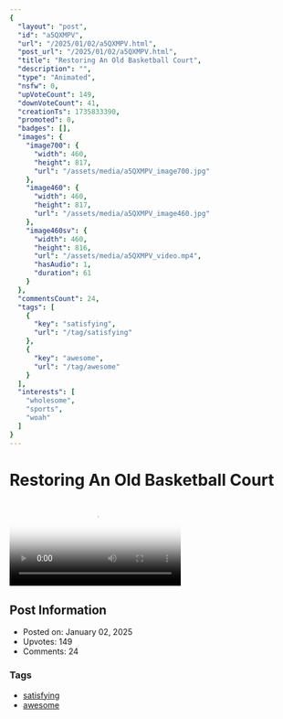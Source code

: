 ```yaml
---
{
  "layout": "post",
  "id": "a5QXMPV",
  "url": "/2025/01/02/a5QXMPV.html",
  "post_url": "/2025/01/02/a5QXMPV.html",
  "title": "Restoring An Old Basketball Court",
  "description": "",
  "type": "Animated",
  "nsfw": 0,
  "upVoteCount": 149,
  "downVoteCount": 41,
  "creationTs": 1735833390,
  "promoted": 0,
  "badges": [],
  "images": {
    "image700": {
      "width": 460,
      "height": 817,
      "url": "/assets/media/a5QXMPV_image700.jpg"
    },
    "image460": {
      "width": 460,
      "height": 817,
      "url": "/assets/media/a5QXMPV_image460.jpg"
    },
    "image460sv": {
      "width": 460,
      "height": 816,
      "url": "/assets/media/a5QXMPV_video.mp4",
      "hasAudio": 1,
      "duration": 61
    }
  },
  "commentsCount": 24,
  "tags": [
    {
      "key": "satisfying",
      "url": "/tag/satisfying"
    },
    {
      "key": "awesome",
      "url": "/tag/awesome"
    }
  ],
  "interests": [
    "wholesome",
    "sports",
    "woah"
  ]
}
---
```


# Restoring An Old Basketball Court

<video controls playsinline loop poster="/assets/media/a5QXMPV_image460.jpg">
  <source src="/assets/media/a5QXMPV_video.mp4" type="video/mp4">
  Your browser does not support the video tag.
</video>

## Post Information

- Posted on: January 02, 2025
- Upvotes: 149
- Comments: 24

### Tags

- [satisfying](/tag/satisfying)
- [awesome](/tag/awesome)

